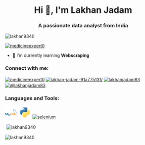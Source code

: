 <h1 align="center">Hi 👋, I'm Lakhan Jadam</h1>
<h3 align="center">A passionate data analyst from India</h3>

<p align="left"> <img src="https://komarev.com/ghpvc/?username=lakhan9340&label=Profile%20views&color=0e75b6&style=flat" alt="lakhan9340" /> </p>

<p align="left"> <a href="https://twitter.com/medicineexpert0" target="blank"><img src="https://img.shields.io/twitter/follow/medicineexpert0?logo=twitter&style=for-the-badge" alt="medicineexpert0" /></a> </p>

- 🌱 I’m currently learning **Webscraping**

<h3 align="left">Connect with me:</h3>
<p align="left">
<a href="https://twitter.com/medicineexpert0" target="blank"><img align="center" src="https://raw.githubusercontent.com/rahuldkjain/github-profile-readme-generator/master/src/images/icons/Social/twitter.svg" alt="medicineexpert0" height="30" width="40" /></a>
<a href="https://linkedin.com/in/lakhan-jadam-91a775131/" target="blank"><img align="center" src="https://raw.githubusercontent.com/rahuldkjain/github-profile-readme-generator/master/src/images/icons/Social/linked-in-alt.svg" alt="lakhan-jadam-91a775131/" height="30" width="40" /></a>
<a href="https://www.hackerrank.com/lakhanjadam83" target="blank"><img align="center" src="https://raw.githubusercontent.com/rahuldkjain/github-profile-readme-generator/master/src/images/icons/Social/hackerrank.svg" alt="lakhanjadam83" height="30" width="40" /></a>
<a href="https://www.hackerearth.com/@lakhanjadam83" target="blank"><img align="center" src="https://raw.githubusercontent.com/rahuldkjain/github-profile-readme-generator/master/src/images/icons/Social/hackerearth.svg" alt="@lakhanjadam83" height="30" width="40" /></a>
</p>

<h3 align="left">Languages and Tools:</h3>
<p align="left"> <a href="https://www.mysql.com/" target="_blank" rel="noreferrer"> <img src="https://raw.githubusercontent.com/devicons/devicon/master/icons/mysql/mysql-original-wordmark.svg" alt="mysql" width="40" height="40"/> </a> <a href="https://www.python.org" target="_blank" rel="noreferrer"> <img src="https://raw.githubusercontent.com/devicons/devicon/master/icons/python/python-original.svg" alt="python" width="40" height="40"/> </a> <a href="https://www.selenium.dev" target="_blank" rel="noreferrer"> <img src="https://raw.githubusercontent.com/detain/svg-logos/780f25886640cef088af994181646db2f6b1a3f8/svg/selenium-logo.svg" alt="selenium" width="40" height="40"/> </a> </p>

<p>&nbsp;<img align="center" src="https://github-readme-stats.vercel.app/api?username=lakhan9340&show_icons=true&locale=en" alt="lakhan9340" /></p>

<p><img align="center" src="https://github-readme-streak-stats.herokuapp.com/?user=lakhan9340&" alt="lakhan9340" /></p>
